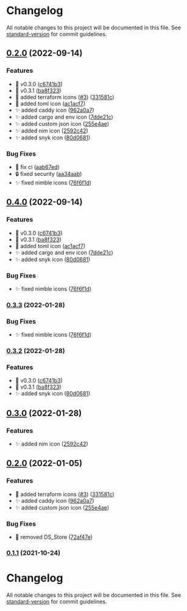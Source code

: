 # Changelog

All notable changes to this project will be documented in this file. See [standard-version](https://github.com/conventional-changelog/standard-version) for commit guidelines.

## [0.2.0](https://github.com/Mozart409/mozart409-icons/compare/0.1.1...v0.2.0) (2022-09-14)


### Features

* :bookmark: v0.3.0 ([c6741b3](https://github.com/Mozart409/mozart409-icons/commit/c6741b328144d84e77d3e576daa6f3e5044085e5))
* :bookmark: v0.3.1 ([ba8f323](https://github.com/Mozart409/mozart409-icons/commit/ba8f323b20aedef079f9203f36808f7e9e1e1e8c))
* :lipstick: added terraform icons ([#3](https://github.com/Mozart409/mozart409-icons/issues/3)) ([331581c](https://github.com/Mozart409/mozart409-icons/commit/331581cbdcb531cbd952cd7015f5d1e979d1c73f))
* :lipstick: added toml icon ([ac1acf7](https://github.com/Mozart409/mozart409-icons/commit/ac1acf781a84b32d5c2adc06b186074a0c175746))
* :sparkles: added caddy icon ([962a0a7](https://github.com/Mozart409/mozart409-icons/commit/962a0a7205ab1ed71ed32acadff6fdba25ae5635))
* :sparkles: added cargo and env icon ([7dde21c](https://github.com/Mozart409/mozart409-icons/commit/7dde21cf6957db25f30326e0d183545624cb4f6b))
* :sparkles: added custom json icon ([255e4ae](https://github.com/Mozart409/mozart409-icons/commit/255e4ae4a83022967e592d192a8b7988c1bae03d))
* :sparkles: added nim icon ([2592c42](https://github.com/Mozart409/mozart409-icons/commit/2592c425b1b2e01d132296aec1d9a823de1de913))
* :sparkles: added snyk icon ([80d0681](https://github.com/Mozart409/mozart409-icons/commit/80d0681648e186bf8c66f34e698c6139afca6b62))


### Bug Fixes

* :green_heart: fix ci ([aab67ed](https://github.com/Mozart409/mozart409-icons/commit/aab67ed08db8cfc7649951d8613061baf262a961))
* :lock: fixed security ([aa34aab](https://github.com/Mozart409/mozart409-icons/commit/aa34aabad7fae8bd7bacb0577e3d4e16463fac44))
* :sparkles: fixed nimble icons ([76f6f1d](https://github.com/Mozart409/mozart409-icons/commit/76f6f1d00e3fcd93001c1ccc2e75bd0f3ab9ff89))

## [0.4.0](https://github.com/mozart409/mozart409-icons/compare/v0.3.0...v0.4.0) (2022-09-14)


### Features

* :bookmark: v0.3.0 ([c6741b3](https://github.com/mozart409/mozart409-icons/commit/c6741b328144d84e77d3e576daa6f3e5044085e5))
* :bookmark: v0.3.1 ([ba8f323](https://github.com/mozart409/mozart409-icons/commit/ba8f323b20aedef079f9203f36808f7e9e1e1e8c))
* :lipstick: added toml icon ([ac1acf7](https://github.com/mozart409/mozart409-icons/commit/ac1acf781a84b32d5c2adc06b186074a0c175746))
* :sparkles: added cargo and env icon ([7dde21c](https://github.com/mozart409/mozart409-icons/commit/7dde21cf6957db25f30326e0d183545624cb4f6b))
* :sparkles: added snyk icon ([80d0681](https://github.com/mozart409/mozart409-icons/commit/80d0681648e186bf8c66f34e698c6139afca6b62))


### Bug Fixes

* :sparkles: fixed nimble icons ([76f6f1d](https://github.com/mozart409/mozart409-icons/commit/76f6f1d00e3fcd93001c1ccc2e75bd0f3ab9ff89))

### [0.3.3](https://github.com/mozart409/mozart409-icons/compare/v0.3.2...v0.3.3) (2022-01-28)


### Bug Fixes

* :sparkles: fixed nimble icons ([76f6f1d](https://github.com/mozart409/mozart409-icons/commit/76f6f1d00e3fcd93001c1ccc2e75bd0f3ab9ff89))

### [0.3.2](https://github.com/mozart409/mozart409-icons/compare/v0.3.0...v0.3.2) (2022-01-28)


### Features

* :bookmark: v0.3.0 ([c6741b3](https://github.com/mozart409/mozart409-icons/commit/c6741b328144d84e77d3e576daa6f3e5044085e5))
* :bookmark: v0.3.1 ([ba8f323](https://github.com/mozart409/mozart409-icons/commit/ba8f323b20aedef079f9203f36808f7e9e1e1e8c))
* :sparkles: added snyk icon ([80d0681](https://github.com/mozart409/mozart409-icons/commit/80d0681648e186bf8c66f34e698c6139afca6b62))

## [0.3.0](https://github.com/mozart409/mozart409-icons/compare/v0.2.0...v0.3.0) (2022-01-28)


### Features

* :sparkles: added nim icon ([2592c42](https://github.com/mozart409/mozart409-icons/commit/2592c425b1b2e01d132296aec1d9a823de1de913))

## [0.2.0](https://github.com/mozart409/mozart409-icons/compare/v0.1.1...v0.2.0) (2022-01-05)


### Features

* :lipstick: added terraform icons ([#3](https://github.com/mozart409/mozart409-icons/issues/3)) ([331581c](https://github.com/mozart409/mozart409-icons/commit/331581cbdcb531cbd952cd7015f5d1e979d1c73f))
* :sparkles: added caddy icon ([962a0a7](https://github.com/mozart409/mozart409-icons/commit/962a0a7205ab1ed71ed32acadff6fdba25ae5635))
* :sparkles: added custom json icon ([255e4ae](https://github.com/mozart409/mozart409-icons/commit/255e4ae4a83022967e592d192a8b7988c1bae03d))


### Bug Fixes

* :see_no_evil: removed DS_Store ([72af47e](https://github.com/mozart409/mozart409-icons/commit/72af47e5de0f04858ede595a06bcc3d389900c36))

### [0.1.1](https://github.com/mozart409/mozart409-icons/compare/v0.0.6...v0.1.1) (2021-10-24)

# Changelog

All notable changes to this project will be documented in this file. See [standard-version](https://github.com/conventional-changelog/standard-version) for commit guidelines.
